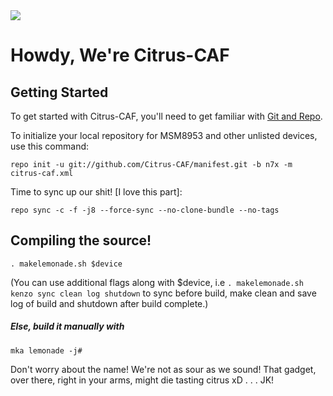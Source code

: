 <img src="https://raw.githubusercontent.com/Citrus-CAF/manifest/m/citrus.png">

Howdy, We're Citrus-CAF
===================


Getting Started
---------------

To get started with Citrus-CAF, you'll need to get familiar with
[Git and Repo](http://source.android.com/download/using-repo).


To initialize your local repository for MSM8953 and other unlisted devices, use this command:


	repo init -u git://github.com/Citrus-CAF/manifest.git -b n7x -m citrus-caf.xml



Time to sync up our shit! [I love this part]:

	repo sync -c -f -j8 --force-sync --no-clone-bundle --no-tags

Compiling the source!
---------------------
	. makelemonade.sh $device

(You can use additional flags along with $device, i.e `. makelemonade.sh kenzo sync clean log shutdown` to sync before build, make clean and save log of build and shutdown after build complete.)

##### Else, build it manually with
	mka lemonade -j#

Don't worry about the name! We're not as sour as we sound! That gadget, over there, right in your arms, might die tasting citrus xD
.
.
.
JK!
